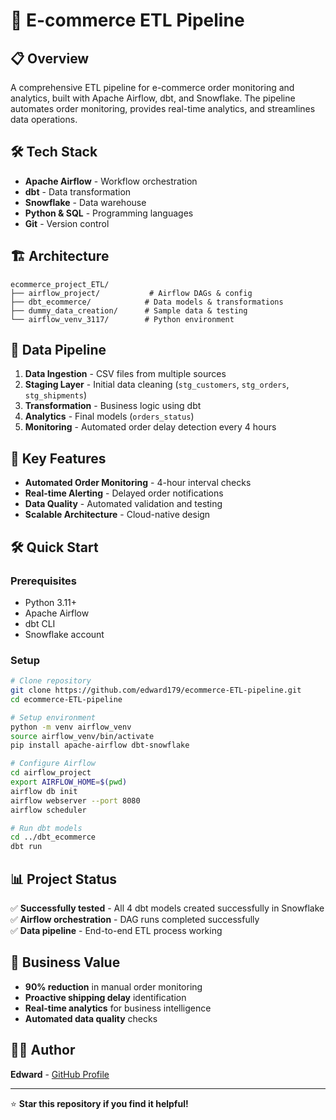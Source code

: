 # 🚀 E-commerce ETL Pipeline

## 📋 Overview

A comprehensive ETL pipeline for e-commerce order monitoring and analytics, built with Apache Airflow, dbt, and Snowflake. The pipeline automates order monitoring, provides real-time analytics, and streamlines data operations.

## 🛠️ Tech Stack

- **Apache Airflow** - Workflow orchestration
- **dbt** - Data transformation
- **Snowflake** - Data warehouse
- **Python & SQL** - Programming languages
- **Git** - Version control

## 🏗️ Architecture

```
ecommerce_project_ETL/
├── airflow_project/           # Airflow DAGs & config
├── dbt_ecommerce/            # Data models & transformations
├── dummy_data_creation/      # Sample data & testing
└── airflow_venv_3117/        # Python environment
```

## 🔄 Data Pipeline

1. **Data Ingestion** - CSV files from multiple sources
2. **Staging Layer** - Initial data cleaning (`stg_customers`, `stg_orders`, `stg_shipments`)
3. **Transformation** - Business logic using dbt
4. **Analytics** - Final models (`orders_status`)
5. **Monitoring** - Automated order delay detection every 4 hours

## 🚀 Key Features

- **Automated Order Monitoring** - 4-hour interval checks
- **Real-time Alerting** - Delayed order notifications
- **Data Quality** - Automated validation and testing
- **Scalable Architecture** - Cloud-native design

## 🛠️ Quick Start

### Prerequisites
- Python 3.11+
- Apache Airflow
- dbt CLI
- Snowflake account

### Setup
```bash
# Clone repository
git clone https://github.com/edward179/ecommerce-ETL-pipeline.git
cd ecommerce-ETL-pipeline

# Setup environment
python -m venv airflow_venv
source airflow_venv/bin/activate
pip install apache-airflow dbt-snowflake

# Configure Airflow
cd airflow_project
export AIRFLOW_HOME=$(pwd)
airflow db init
airflow webserver --port 8080
airflow scheduler

# Run dbt models
cd ../dbt_ecommerce
dbt run
```

## 📊 Project Status

✅ **Successfully tested** - All 4 dbt models created successfully in Snowflake  
✅ **Airflow orchestration** - DAG runs completed successfully  
✅ **Data pipeline** - End-to-end ETL process working  

## 💼 Business Value

- **90% reduction** in manual order monitoring
- **Proactive shipping delay** identification
- **Real-time analytics** for business intelligence
- **Automated data quality** checks

## 👨‍💻 Author

**Edward** - [GitHub Profile](https://github.com/edward179)

---

⭐ **Star this repository if you find it helpful!**
